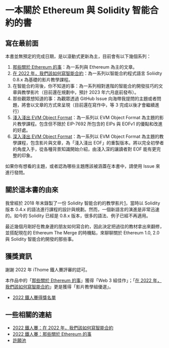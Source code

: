 # 一本關於 Ethereum 與 Solidity 智能合約的書

## 寫在最前面

本書並無預定的完成日期，是以滾動式更新為主，目前會有以下幾個系列：

1. [那些關於 Ethereum 的事](/ethereum-101)：為一系列與 Ethereum 為主的文章。
2. [在 2022 年，我們該如何寫智能合約](https://www.youtube.com/playlist?list=PLHmOMPRfmOxQYDnXAc1hKY6ra4WDU8ZlM)：為一系列以智能合約程式語言 Soliidty 0.8.x 為基礎的影片教學課程。
3. 在智能合約背後，你不知道的事：為一系列相對進階的智能合約開發技巧的文章與教學影片（目前還在規劃中，預計 2023 年六月底前發布）。
4. 那些觀眾想知道的事：為觀眾透過 GitHub Issue 向海帶我提問的主題或者問題，將會以文章的方式來呈現（目前還在寫作中，等 3 完成以後才會繼續進行）
5. [淺入淺出 EVM Object Format](https://www.youtube.com/playlist?list=PLHmOMPRfmOxTiqyaSu1EXs8ioESZtOSHN)：為一系列以 EVM Object Format 為主題的影片教學課程。包含但不限於 EIP-7692 所包含的 EIPs 與 EOFv1 的優點和改進的好處。
6. [深入淺出 EVM Object Format](/head-first-eof)：為一系列以 EVM Object Format 為主題的教學課程，包含影片與文章，為「淺入淺出 EOF」的重製版本。將以完全初學者的角度入手，從各種背景知識開始介紹，由淺入深的讓讀者對 EOF 能有更完整的印象。

如果你有想看的主題，或者認為哪些主題應該被涵蓋在本書中，請使用 Issue 來進行發問。

## 關於這本書的由來

我曾經於 2018 年末錄製了一份 Solidity 智能合約的教學影片[1]，當時以 Solidity 版本 0.4.x 的語法進行課程的設計與規劃。然而，一個新語言的演進是非常迅速的。如今的 Solidity 已經是 0.8.x 版本，很多的語法、例子已經不再適用。

最近幾個月剛好在教身邊的朋友如何寫合約，因此決定把過往的教材拿出來翻修，並搭配現在的 Ethereum The Merge 的時機點，來聊聊關於 Ethereum 1.0, 2.0 與 Solidity 智能合約開發的那些事。

## 獲獎資訊

謝謝 2022 年 iThome 鐵人賽評審的認可。

本作品中的「[那些關於 Ethereum 的事](https://ithelp.ithome.com.tw/users/20083367/ironman/5136)」獲得「Web 3 組佳作」；「[在 2022 年，我們該如何寫智能合約](https://ithelp.ithome.com.tw/users/20083367/ironman/5019)」更是獲得「影片教學組優選」。

* [2022 鐵人賽得獎名單](https://ithelp.ithome.com.tw/2022ironman/reward)

## 一些相關的連結

* [2022 鐵人賽：在 2022 年，我們該如何寫智能合約](https://ithelp.ithome.com.tw/users/20083367/ironman/5019)
* [2022 鐵人賽：那些關於 Ethereum 的事](https://ithelp.ithome.com.tw/users/20083367/ironman/5136)
* [許願池](https://github.com/hydai/solidity-book/issues)

[1]: https://youtube.com/playlist?list=PLHmOMPRfmOxSJcrlwyandWYiuP9ZAMYoF
